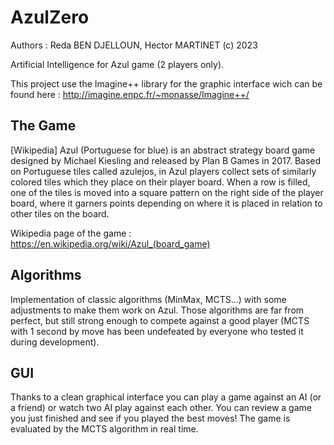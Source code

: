 # AzulZero
Authors : Reda BEN DJELLOUN, Hector MARTINET (c) 2023

Artificial Intelligence for Azul game (2 players only).

This project use the Imagine++ library for the graphic interface wich can be found here : http://imagine.enpc.fr/~monasse/Imagine++/

## The Game

[Wikipedia] Azul (Portuguese for blue) is an abstract strategy board game designed by Michael Kiesling and released by Plan B Games in 2017. Based on Portuguese tiles called azulejos, in Azul players collect sets of similarly colored tiles which they place on their player board. When a row is filled, one of the tiles is moved into a square pattern on the right side of the player board, where it garners points depending on where it is placed in relation to other tiles on the board.

Wikipedia page of the game : https://en.wikipedia.org/wiki/Azul_(board_game)

## Algorithms

Implementation of classic algorithms (MinMax, MCTS...) with some adjustments to make them work on Azul. Those algorithms are far from perfect, but still strong enough to compete against a good player (MCTS with 1 second by move has been undefeated by everyone who tested it during development).

## GUI

Thanks to a clean graphical interface you can play a game against an AI (or a friend) or watch two AI play against each other.
You can review a game you just finished and see if you played the best moves! The game is evaluated by the MCTS algorithm in real time.
